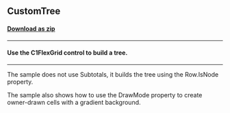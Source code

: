 ## CustomTree
#### [Download as zip](https://grapecity.github.io/DownGit/#/home?url=https://github.com/GrapeCity/ComponentOne-WinForms-Samples/tree/master/NetFramework\FlexGrid\VB\CustomTree)
____
#### Use the C1FlexGrid control to build a tree.
____
The sample does not use Subtotals, it builds the tree using the Row.IsNode property. 

The sample also shows how to use the DrawMode property to create owner-drawn cells with a gradient background. 